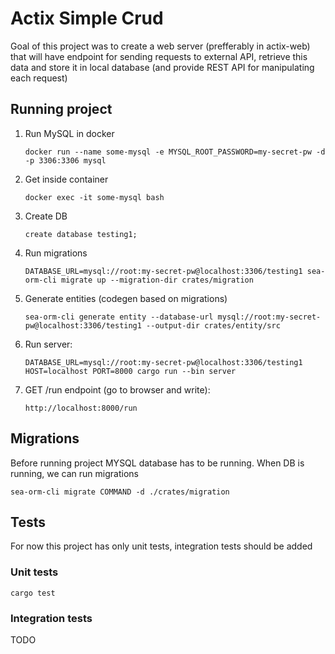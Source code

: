 # Actix Simple Crud

Goal of this project was to create a web server (prefferably in actix-web)
that will have endpoint for sending requests to external API, retrieve this data
and store it in local database (and provide REST API for manipulating each request)

## Running project

1. Run MySQL in docker

    ```shell
    docker run --name some-mysql -e MYSQL_ROOT_PASSWORD=my-secret-pw -d -p 3306:3306 mysql
    ```

2. Get inside container

    ```shell
    docker exec -it some-mysql bash
    ```

3. Create DB

    ```shell
    create database testing1; 
    ```

4. Run migrations

    ```shell
    DATABASE_URL=mysql://root:my-secret-pw@localhost:3306/testing1 sea-orm-cli migrate up --migration-dir crates/migration
    ```

5. Generate entities (codegen based on migrations)

    ```shell
    sea-orm-cli generate entity --database-url mysql://root:my-secret-pw@localhost:3306/testing1 --output-dir crates/entity/src
    ```

6. Run server:

    ```shell
    DATABASE_URL=mysql://root:my-secret-pw@localhost:3306/testing1 HOST=localhost PORT=8000 cargo run --bin server
    ```

7. GET /run endpoint (go to browser and write):

    ```path
    http://localhost:8000/run
    ```

## Migrations

Before running project MYSQL database has to be running.
When DB is running, we can run migrations

```shell
sea-orm-cli migrate COMMAND -d ./crates/migration
```

## Tests

For now this project has only unit tests, integration tests should be added

### Unit tests

```shell
cargo test
```

### Integration tests

TODO
